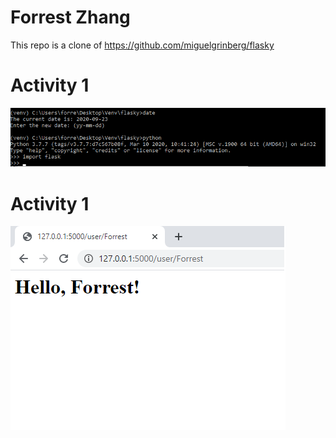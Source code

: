# Forrest Zhang
This repo is a clone of https://github.com/miguelgrinberg/flasky

# Activity 1
![task1](/screenshots/task1.png)

# Activity 1
![task2](/screenshots/task2.png)
